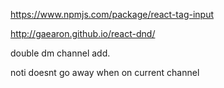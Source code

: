 https://www.npmjs.com/package/react-tag-input

http://gaearon.github.io/react-dnd/

double dm channel add.

noti doesnt go away when on current channel
